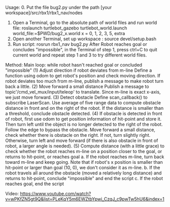 Usage:
0. Put the file bug2.py under the path [your workspace]/src/rbx1/rbx1_nav/nodes
1. Open a Terminal, go to the absolute path of world files and run world file:
roslaunch turtlebot_gazebo turtlebot_world.launch world_file:=$PWD/bug2_x.world
x = 0, 1, 2, 3, 5, extra
2. Open another Terminal, set up workspace : source devel/setup.bash 
3. Run script: rosrun rbx1_nav bug2.py
After Robot reaches goal or concludes "impossible", in the Terminal of step 1, press ctrl+C to quit current world and repeat step 1 and 3 to try different world files.


Method:
Main loop:
while robot hasn't reached goal or concluded "impossible"
(1) Adjust direction if robot deviates from m-line
    Define a function using odom to get robot's position and check moving direction. If robot deviates too much from m-line, publish a message to make robot turn back a little. 
(2) Move forward a small distance
    Publish a message to topic'/cmd_vel_mux/input/teleop' to translate. Since m-line is exact x-axis, we just move forward.
(3) Detect obstacle
    Define scan_callback() to subscribe LaserScan. Use average of five range data to compute obstacle distance in front and on the right of the robot. If the distance is smaller than a threshold, conclude obstacle detected.
(4) If obstacle is detected in front of robot, first use odom to get position information of hit-point and store it. Then turn left until the object is no longer detected to the right of the robot. Follow the edge to bypass the obstacle. Move forward a small distance, check whether there is obstacle on the right. If not, turn slightly right. Otherwise, turn left and move forward (if there is also obstacle in front of robot, a larger angle is needed).
(5) Compute distance (with a little grace) to check whether the robot reaches m-line on a position closer to the goal, or returns to hit-point, or reaches goal
    a. If the robot reaches m-line, turn back toward m-line and keep going. Note that if robot's x position is smaller than hit-point or larger than goal (10, 0), we don't consider it as m-line.
    b. If the robot travels all around the obstacle (moved a relatively long distance) and returns to hit-point, conclude "impossible" and end the script
    c. If the robot reaches goal, end the script

Video: 
https://www.youtube.com/watch?v=wPKfZN5gt9Q&list=PLeKqY5m6EWZtbYpwi_CzqJ_c9pwTw5hU6&index=1

